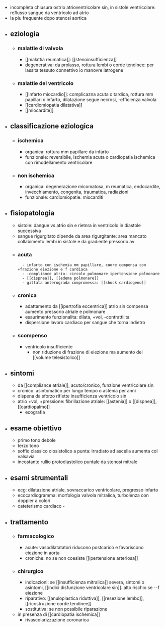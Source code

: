 - incompleta chiusura ostrio atrioventricolare sin, in sistole ventricolare: reflusso sangue da ventricolo ad atrio
- la piu frequente dopo stenosi aortica
- ## eziologia
	- ### malattie di valvola
		- [[malattia reumatica]]: [[stenoinsufficienza]]
		- degenerativa: da prolasso, rottura lembi o corde tendinee: per lassita tessuto connettivo io manovre iatrogene
	- ### malattie del ventricolo
		- [[infarto miocardio]]: complicazna acuta o tardica, rottura mm papillari o infarto, dilatazione segue necrosi, -efficienza valvola
		- [[cardiomiopatia dilatativa]]
		- [[miocardite]]
- ## classificazione eziologica
	- ### ischemica
		- organica: rottura mm papillare da infarto
		- funzionale: reversibile, ischemia acuta o cardiopatia ischemica con rimodellamento ventricolare
	- ### non ischemica
		- organica: degenerazione micomatosa, m reumatica, endocardite, invecchiamento, congenita, traumatica, radiazioni
		- funzionale: cardiomiopatie. miocarditi
- ## fisiopatologia
	- sistole: dangue vs atrio sin e rietnra in ventricolo in diastole successiva
	- sangue rigurgitato dipende da area rigurgitante: area mancato collabimento lembi in sistole e da gradiente pressorio av
	- ### acuta
			- infarto con ischemia mm papillare, cuore compensa con +frazione eiezione e f cardiaca
			- -compliance atrio: circolo polmonare ipertensione polmonare
			- [[dispnea]], [[edema polmonare]]
			- gittata anterograda compromessa: [[shock cardiogeno]]
	- ### cronica
		- adattamento da [[ipertrofia eccentrica]] atrio sin compensa aumento pressorio atriale e polmonare
		- esaurimento funzionalita: dilata, +vol, -contrattilita
		- dispersione lavoro cardiaco per sangue che torna indietro
	- ### scompenso
		- ventricolo insufficiente
			- non riduzione di frazione di eiezione ma aumento del [[volume telesistolico]]
- ## sintomi
	- da [[compliance atriale]], acuto/cronico, funzione ventricolare sin
	- cronico: asintomatico per lungo tempo o astenia per anni
	- dispena da sforzo riflette insufficienza ventricolo sin
	- atrio +vol, +pressione: fibrillazione atriale: [[astenia]] o [[dispnea]], [[cardiopalmo]]
		- ecografia
- ## esame obiettivo
	- primo tono debole
	- terzo tono
	- soffio classico olosistolico a punta: irradiato ad ascella aumenta col valsavia
	- incostante rullio protodiastolico puntale da stenosi mitrale
- ## esami strumentali
	- ecg: dilatazione atriale, sovraccarico ventricolare, pregresso infarto
	- ecocardiogramma: morfologia valvola mitralica, turbolenza con doppler a colori
	- cateterismo cardiaco -
- ## trattamento
	- ### farmacologico
		- acute: vasodilatatatori riducono postcarico e favoriscono eiezione in aorta
		- croniche: no se non coesiste [[ipertensione arteriosa]]
	- ### chirurgico
		- indicazioni: se [[insufficienza mitralica]] severa, sintomi o asintomi, [[indici disfunzione ventricolare sin]]. alto rischio se --f eiezione
		- riparativo: [[anuloplastica riduttiva]], [[resezione lembo]], [[ricostruzione corde tendinee]]
		- sostitutiva: se non possibile riparazione
	- in presenza di [[cardiopatia ischemica]]
		- rivascolarizzazione coronarica